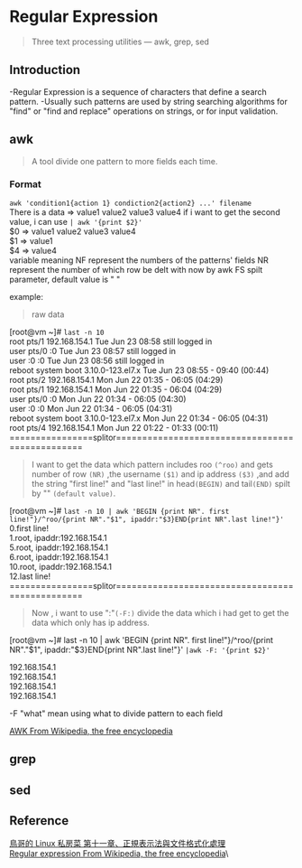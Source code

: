 # Regular Expression
> Three text processing utilities — awk, grep, sed

## Introduction
-Regular Expression is a sequence of characters that define a search pattern.
-Usually such patterns are used by string searching algorithms for "find" or "find and replace" operations on strings, or for input validation.

## awk
> A tool divide one pattern to more fields each time.
### Format
`awk 'condition1{action 1} condiction2{action2} ...' filename`  
There is a data => value1 value2 value3 value4
if i want to get the second value, i can use `| awk '{print $2}'`\
$0 =>  value1 value2 value3 value4\
$1 => value1\
$4 => value4\
variable	   meaning
    NF	  represent the numbers of the patterns' fields
    NR	  represent the number of which row be delt with now by awk
    FS	  spilt parameter, default value is " "

example:
> raw data  

[root@vm ~]# `last -n 10`\
root     pts/1        192.168.154.1    Tue Jun 23 08:58   still logged in\
user     pts/0        :0               Tue Jun 23 08:57   still logged in\
user     :0           :0               Tue Jun 23 08:56   still logged in\
reboot   system boot  3.10.0-123.el7.x Tue Jun 23 08:55 - 09:40  (00:44)\
root     pts/2        192.168.154.1    Mon Jun 22 01:35 - 06:05  (04:29)\
root     pts/1        192.168.154.1    Mon Jun 22 01:35 - 06:04  (04:29)\
user     pts/0        :0               Mon Jun 22 01:34 - 06:05  (04:30)\
user     :0           :0               Mon Jun 22 01:34 - 06:05  (04:31)\
reboot   system boot  3.10.0-123.el7.x Mon Jun 22 01:34 - 06:05  (04:31)\
root     pts/4        192.168.154.1    Mon Jun 22 01:22 - 01:33  (00:11)\
================splitor================================================

> I want to get the data which pattern includes roo `(^roo)` and gets number of row `(NR)` ,the username `($1)` and ip address `($3)` ,and add the string "first line!" and "last line!" in head`(BEGIN)` and tail`(END)` spilt by "" `(default value)`. 

[root@vm ~]# `last -n 10 | awk 'BEGIN {print NR". first line!"}/^roo/{print NR"."$1", ipaddr:"$3}END{print NR".last line!"}'`\
0.first line!\
1.root, ipaddr:192.168.154.1\
5.root, ipaddr:192.168.154.1\
6.root, ipaddr:192.168.154.1\
10.root, ipaddr:192.168.154.1\
12.last line!\
================splitor================================================
> Now , i want to use ":"`(-F:)` divide the data which i had get to get the data which only has ip address.

[root@vm ~]# last -n 10 | awk 'BEGIN {print NR". first line!"}/^roo/{print NR"."$1", ipaddr:"$3}END{print NR".last line!"}' `|awk -F: '{print $2}'`

192.168.154.1\
192.168.154.1\
192.168.154.1\
192.168.154.1

 

-F "what" mean using what to divide pattern to each field

[AWK From Wikipedia, the free encyclopedia](https://en.wikipedia.org/wiki/AWK)
## grep

## sed

## Reference
[鳥哥的 Linux 私房菜 第十一章、正規表示法與文件格式化處理](http://linux.vbird.org/linux_basic/0330regularex.php)\
[Regular expression From Wikipedia, the free encyclopedia](https://en.wikipedia.org/wiki/Regular_expression)\